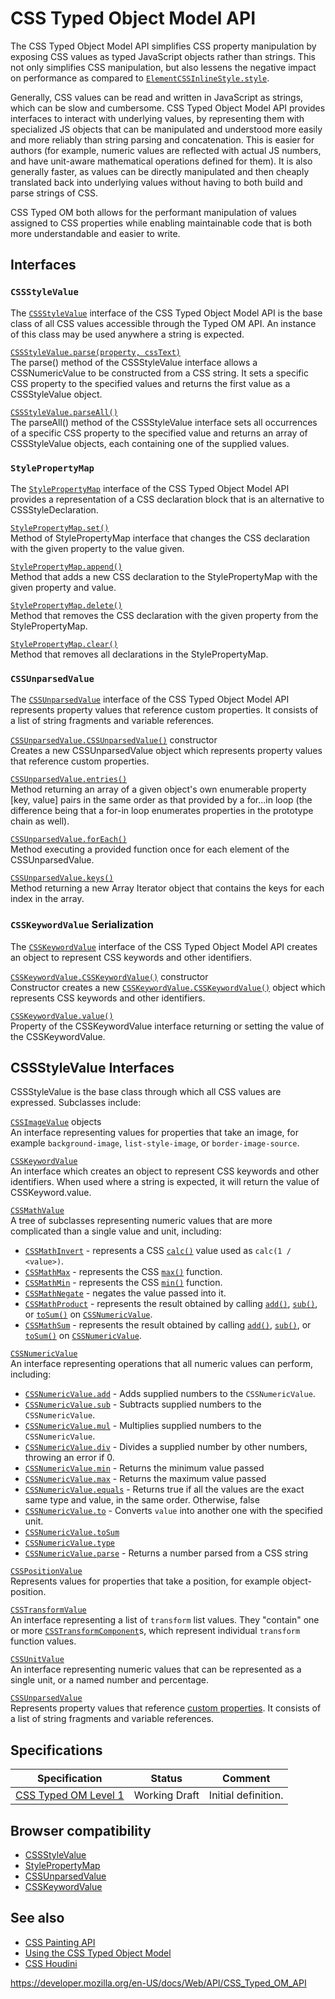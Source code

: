 # CSS Typed Object Model API

The CSS Typed Object Model API simplifies CSS property manipulation by exposing CSS values as typed JavaScript objects rather than strings. This not only simplifies CSS manipulation, but also lessens the negative impact on performance as compared to [`ElementCSSInlineStyle.style`](elementcssinlinestyle/style).

Generally, CSS values can be read and written in JavaScript as strings, which can be slow and cumbersome. CSS Typed Object Model API provides interfaces to interact with underlying values, by representing them with specialized JS objects that can be manipulated and understood more easily and more reliably than string parsing and concatenation. This is easier for authors (for example, numeric values are reflected with actual JS numbers, and have unit-aware mathematical operations defined for them). It is also generally faster, as values can be directly manipulated and then cheaply translated back into underlying values without having to both build and parse strings of CSS.

CSS Typed OM both allows for the performant manipulation of values assigned to CSS properties while enabling maintainable code that is both more understandable and easier to write.

## Interfaces

### `CSSStyleValue`

The [`CSSStyleValue`](cssstylevalue) interface of the CSS Typed Object Model API is the base class of all CSS values accessible through the Typed OM API. An instance of this class may be used anywhere a string is expected.

[`CSSStyleValue.parse(property, cssText)`](cssstylevalue/parse)  
The parse() method of the CSSStyleValue interface allows a CSSNumericValue to be constructed from a CSS string. It sets a specific CSS property to the specified values and returns the first value as a CSSStyleValue object.

[`CSSStyleValue.parseAll()`](cssstylevalue/parseall)  
The parseAll() method of the CSSStyleValue interface sets all occurrences of a specific CSS property to the specified value and returns an array of CSSStyleValue objects, each containing one of the supplied values.

### `StylePropertyMap`

The [`StylePropertyMap`](stylepropertymap) interface of the CSS Typed Object Model API provides a representation of a CSS declaration block that is an alternative to CSSStyleDeclaration.

[`StylePropertyMap.set()`](stylepropertymap/set)  
Method of StylePropertyMap interface that changes the CSS declaration with the given property to the value given.

[`StylePropertyMap.append()`](stylepropertymap/append)  
Method that adds a new CSS declaration to the StylePropertyMap with the given property and value.

[`StylePropertyMap.delete()`](stylepropertymap/delete)  
Method that removes the CSS declaration with the given property from the StylePropertyMap.

[`StylePropertyMap.clear()`](stylepropertymap/clear)  
Method that removes all declarations in the StylePropertyMap.

### `CSSUnparsedValue`

The [`CSSUnparsedValue`](cssunparsedvalue) interface of the CSS Typed Object Model API represents property values that reference custom properties. It consists of a list of string fragments and variable references.

[`CSSUnparsedValue.CSSUnparsedValue()`](cssunparsedvalue/cssunparsedvalue) constructor  
Creates a new CSSUnparsedValue object which represents property values that reference custom properties.

[`CSSUnparsedValue.entries()`](cssunparsedvalue/entries)  
Method returning an array of a given object's own enumerable property \[key, value\] pairs in the same order as that provided by a for...in loop (the difference being that a for-in loop enumerates properties in the prototype chain as well).

[`CSSUnparsedValue.forEach()`](cssunparsedvalue/foreach)  
Method executing a provided function once for each element of the CSSUnparsedValue.

[`CSSUnparsedValue.keys()`](cssunparsedvalue/keys)  
Method returning a new Array Iterator object that contains the keys for each index in the array.

### `CSSKeywordValue` Serialization

The [`CSSKeywordValue`](csskeywordvalue) interface of the CSS Typed Object Model API creates an object to represent CSS keywords and other identifiers.

[`CSSKeywordValue.CSSKeywordValue()`](csskeywordvalue/csskeywordvalue) constructor  
Constructor creates a new [`CSSKeywordValue.CSSKeywordValue()`](csskeywordvalue/csskeywordvalue) object which represents CSS keywords and other identifiers.

[`CSSKeywordValue.value()`](csskeywordvalue/value)  
Property of the CSSKeywordValue interface returning or setting the value of the CSSKeywordValue.

## CSSStyleValue Interfaces

CSSStyleValue is the base class through which all CSS values are expressed. Subclasses include:

[`CSSImageValue`](cssimagevalue) objects  
An interface representing values for properties that take an image, for example `background-image`, `list-style-image`, or `border-image-source`.

[`CSSKeywordValue`](csskeywordvalue)  
An interface which creates an object to represent CSS keywords and other identifiers. When used where a string is expected, it will return the value of CSSKeyword.value.

[`CSSMathValue`](cssmathvalue)  
A tree of subclasses representing numeric values that are more complicated than a single value and unit, including:

- [`CSSMathInvert`](cssmathinvert) - represents a CSS [`calc()`](<https://developer.mozilla.org/en-US/docs/Web/CSS/calc()>) value used as `calc(1 / <value>)`.
- [`CSSMathMax`](cssmathmax) - represents the CSS [`max()`](<https://developer.mozilla.org/en-US/docs/Web/CSS/max()>) function.
- [`CSSMathMin`](cssmathmin) - represents the CSS [`min()`](<https://developer.mozilla.org/en-US/docs/Web/CSS/min()>) function.
- [`CSSMathNegate`](cssmathnegate) - negates the value passed into it.
- [`CSSMathProduct`](cssmathproduct) - represents the result obtained by calling [`add()`](cssnumericvalue/add), [`sub()`](cssnumericvalue/sub), or [`toSum()`](cssnumericvalue/tosum) on [`CSSNumericValue`](cssnumericvalue).
- [`CSSMathSum`](cssmathsum) - represents the result obtained by calling [`add()`](cssnumericvalue/add), [`sub()`](cssnumericvalue/sub), or [`toSum()`](cssnumericvalue/tosum) on [`CSSNumericValue`](cssnumericvalue).

[`CSSNumericValue`](cssnumericvalue)  
An interface representing operations that all numeric values can perform, including:

- [`CSSNumericValue.add`](cssnumericvalue/add) - Adds supplied numbers to the `CSSNumericValue`.
- [`CSSNumericValue.sub`](cssnumericvalue/sub) - Subtracts supplied numbers to the `CSSNumericValue`.
- [`CSSNumericValue.mul`](cssnumericvalue/mul) - Multiplies supplied numbers to the `CSSNumericValue`.
- [`CSSNumericValue.div`](cssnumericvalue/div) - Divides a supplied number by other numbers, throwing an error if 0.
- [`CSSNumericValue.min`](cssnumericvalue/min) - Returns the minimum value passed
- [`CSSNumericValue.max`](cssnumericvalue/max) - Returns the maximum value passed
- [`CSSNumericValue.equals`](cssnumericvalue/equals) - Returns true if all the values are the exact same type and value, in the same order. Otherwise, false
- [`CSSNumericValue.to`](cssnumericvalue/to) - Converts `value` into another one with the specified unit.
- [`CSSNumericValue.toSum`](cssnumericvalue/tosum)
- [`CSSNumericValue.type`](cssnumericvalue/type)
- [`CSSNumericValue.parse`](cssnumericvalue/parse) - Returns a number parsed from a CSS string

[`CSSPositionValue`](csspositionvalue)  
Represents values for properties that take a position, for example object-position.

[`CSSTransformValue`](csstransformvalue)  
An interface representing a list of `transform` list values. They "contain" one or more [`CSSTransformComponent`](csstransformcomponent)s, which represent individual `transform` function values.

[`CSSUnitValue`](cssunitvalue)  
An interface representing numeric values that can be represented as a single unit, or a named number and percentage.

[`CSSUnparsedValue`](cssunparsedvalue)  
Represents property values that reference [custom properties](https://developer.mozilla.org/en-US/docs/Web/CSS/--*). It consists of a list of string fragments and variable references.

## Specifications

<table><thead><tr class="header"><th>Specification</th><th>Status</th><th>Comment</th></tr></thead><tbody><tr class="odd"><td><a href="https://drafts.css-houdini.org/css-typed-om-1/">CSS Typed OM Level 1</a></td><td><span class="spec-wd">Working Draft</span></td><td>Initial definition.</td></tr></tbody></table>

## Browser compatibility

- [CSSStyleValue](cssstylevalue#browser_compatibility)
- [StylePropertyMap](stylepropertymap#browser_compatibility)
- [CSSUnparsedValue](cssunparsedvalue#browser_compatibility)
- [CSSKeywordValue](csskeywordvalue#browser_compatibility)

## See also

- [CSS Painting API](css_painting_api)
- [Using the CSS Typed Object Model](css_typed_om_api/guide)
- [CSS Houdini](https://developer.mozilla.org/en-US/docs/Web/Houdini)

<a href="https://developer.mozilla.org/en-US/docs/Web/API/CSS_Typed_OM_API" class="_attribution-link">https://developer.mozilla.org/en-US/docs/Web/API/CSS_Typed_OM_API</a>
